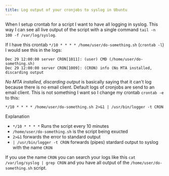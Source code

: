 ```yaml
---
title: Log output of your cronjobs to syslog in Ubuntu
---
```


When I setup crontab for a script I want to have all logging in syslog. This way I can see all live output of the script with a single command `tail -n 100 -f /var/log/syslog`.

If I have this crontab `*/10 * * * * /home/user/do-something.sh` (`crontab -l`) I would see this in the logs:

```
Dec 29 12:00:00 server CRON[1011]: (user) CMD (/home/user/do-something.sh)
Dec 29 12:00:00 server CRON[1009]: (CRON) info (No MTA installed, discarding output
```

_No MTA installed, discarding output_ is basically saying that it can't log because there is no email client. Default logs of cronjobs are send to an email client. This is not something I want so I change my crontab `crontab -e` to this:

```
*/10 * * * * /home/user/do-something.sh 2>&1 | /usr/bin/logger -t CRON
```

Explanation

- `*/10 * * * *` Runs the script every 10 minutes
- `/home/user/do-something.sh` is the script being exucted
- `2>&1` forwards the error to standard output
- `| /usr/bin/logger -t CRON` forwards (pipes) stardard output to syslog with the name `CRON`

If you use the name `CRON` you can search your logs like this `cat /var/log/syslog | grep CRON` and you have all output of the `/home/user/do-something.sh` script.
